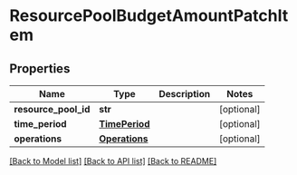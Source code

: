 # ResourcePoolBudgetAmountPatchItem

## Properties
Name | Type | Description | Notes
------------ | ------------- | ------------- | -------------
**resource_pool_id** | **str** |  | [optional] 
**time_period** | [**TimePeriod**](TimePeriod.md) |  | [optional] 
**operations** | [**Operations**](Operations.md) |  | [optional] 

[[Back to Model list]](../README.md#documentation-for-models) [[Back to API list]](../README.md#documentation-for-api-endpoints) [[Back to README]](../README.md)


